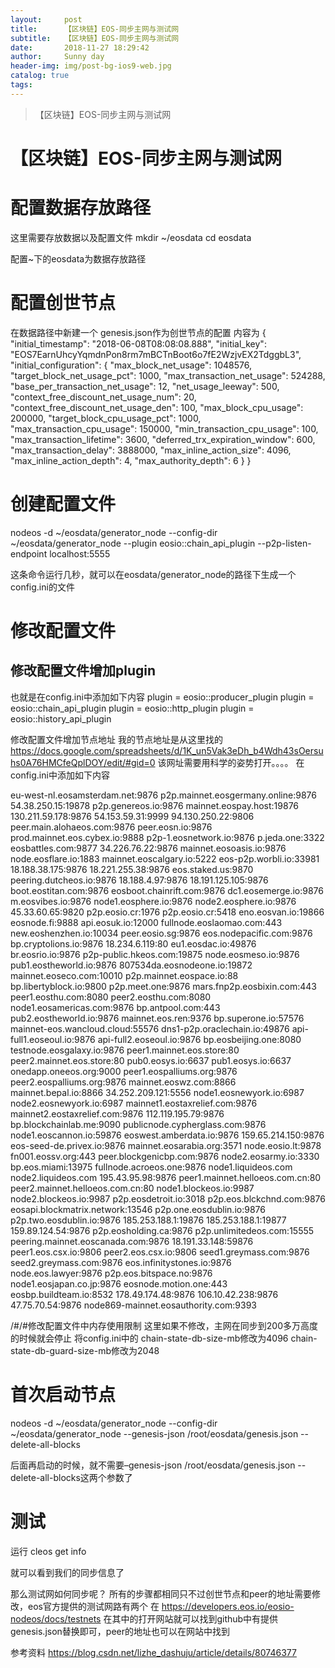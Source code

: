 ```yaml
---
layout:     post
title:      【区块链】EOS-同步主网与测试网
subtitle:   【区块链】EOS-同步主网与测试网
date:       2018-11-27 18:29:42
author:     Sunny day
header-img: img/post-bg-ios9-web.jpg
catalog: true
tags:
---
```


>【区块链】EOS-同步主网与测试网

# 【区块链】EOS-同步主网与测试网


# 配置数据存放路径

这里需要存放数据以及配置文件
mkdir ~/eosdata cd eosdata

配置~下的eosdata为数据存放路径

# 配置创世节点

在数据路径中新建一个
genesis.json作为创世节点的配置
内容为
{ "initial_timestamp": "2018-06-08T08:08:08.888", "initial_key": "EOS7EarnUhcyYqmdnPon8rm7mBCTnBoot6o7fE2WzjvEX2TdggbL3", "initial_configuration": { "max_block_net_usage": 1048576, "target_block_net_usage_pct": 1000, "max_transaction_net_usage": 524288, "base_per_transaction_net_usage": 12, "net_usage_leeway": 500, "context_free_discount_net_usage_num": 20, "context_free_discount_net_usage_den": 100, "max_block_cpu_usage": 200000, "target_block_cpu_usage_pct": 1000, "max_transaction_cpu_usage": 150000, "min_transaction_cpu_usage": 100, "max_transaction_lifetime": 3600, "deferred_trx_expiration_window": 600, "max_transaction_delay": 3888000, "max_inline_action_size": 4096, "max_inline_action_depth": 4, "max_authority_depth": 6 } }

# 创建配置文件

nodeos -d ~/eosdata/generator_node --config-dir ~/eosdata/generator_node --plugin eosio::chain_api_plugin --p2p-listen-endpoint localhost:5555

这条命令运行几秒，就可以在eosdata/generator_node的路径下生成一个config.ini的文件

# 修改配置文件

## []()[]()修改配置文件增加plugin

也就是在config.ini中添加如下内容
plugin = eosio::producer_plugin plugin = eosio::chain_api_plugin plugin = eosio::http_plugin plugin = eosio::history_api_plugin

修改配置文件增加节点地址
我的节点地址是从这里找的
https://docs.google.com/spreadsheets/d/1K_un5Vak3eDh_b4Wdh43sOersuhs0A76HMCfeQplDOY/edit/#gid=0
该网址需要用科学的姿势打开。。。。
在config.ini中添加如下内容
 

eu-west-nl.eosamsterdam.net:9876 p2p.mainnet.eosgermany.online:9876 54.38.250.15:19878 p2p.genereos.io:9876 mainnet.eospay.host:19876 130.211.59.178:9876 54.153.59.31:9999 94.130.250.22:9806 peer.main.alohaeos.com:9876 peer.eosn.io:9876 prod.mainnet.eos.cybex.io:9888 p2p-1.eosnetwork.io:9876 p.jeda.one:3322 eosbattles.com:9877 34.226.76.22:9876 mainnet.eosoasis.io:9876 node.eosflare.io:1883 mainnet.eoscalgary.io:5222 eos-p2p.worbli.io:33981 18.188.38.175:9876 18.221.255.38:9876 eos.staked.us:9870 peering.dutcheos.io:9876 18.188.4.97:9876 18.191.125.105:9876 boot.eostitan.com:9876 eosboot.chainrift.com:9876 dc1.eosemerge.io:9876 m.eosvibes.io:9876 node1.eosphere.io:9876 node2.eosphere.io:9876 45.33.60.65:9820 p2p.eosio.cr:1976 p2p.eosio.cr:5418 eno.eosvan.io:19866 eosnode.fi:9888 api.eosuk.io:12000 fullnode.eoslaomao.com:443 new.eoshenzhen.io:10034 peer.eosio.sg:9876 eos.nodepacific.com:9876 bp.cryptolions.io:9876 18.234.6.119:80 eu1.eosdac.io:49876 br.eosrio.io:9876 p2p-public.hkeos.com:19875 node.eosmeso.io:9876 pub1.eostheworld.io:9876 807534da.eosnodeone.io:19872 mainnet.eoseco.com:10010 p2p.mainnet.eospace.io:88 bp.libertyblock.io:9800 p2p.meet.one:9876 mars.fnp2p.eosbixin.com:443 peer1.eosthu.com:8080 peer2.eosthu.com:8080 node1.eosamericas.com:9876 bp.antpool.com:443 pub2.eostheworld.io:9876 mainnet.eos.ren:9376 bp.superone.io:57576 mainnet-eos.wancloud.cloud:55576 dns1-p2p.oraclechain.io:49876 api-full1.eoseoul.io:9876 api-full2.eoseoul.io:9876 bp.eosbeijing.one:8080 testnode.eosgalaxy.io:9876 peer1.mainnet.eos.store:80 peer2.mainnet.eos.store:80 pub0.eosys.io:6637 pub1.eosys.io:6637 onedapp.oneeos.org:9000 peer1.eospalliums.org:9876 peer2.eospalliums.org:9876 mainnet.eoswz.com:8866 mainnet.bepal.io:8866 34.252.209.121:5556 node1.eosnewyork.io:6987 node2.eosnewyork.io:6987 mainnet1.eostaxrelief.com:9876 mainnet2.eostaxrelief.com:9876 112.119.195.79:9876 bp.blockchainlab.me:9090 publicnode.cypherglass.com:9876 node1.eoscannon.io:59876 eoswest.amberdata.io:9876 159.65.214.150:9876 eos-seed-de.privex.io:9876 mainnet.eosarabia.org:3571 node.eosio.lt:9878 fn001.eossv.org:443 peer.blockgenicbp.com:9876 node2.eosarmy.io:3330 bp.eos.miami:13975 fullnode.acroeos.one:9876 node1.liquideos.com node2.liquideos.com 195.43.95.98:9876 peer1.mainnet.helloeos.com.cn:80 peer2.mainnet.helloeos.com.cn:80 node1.blockeos.io:9987 node2.blockeos.io:9987 p2p.eosdetroit.io:3018 p2p.eos.blckchnd.com:9876 eosapi.blockmatrix.network:13546 p2p.one.eosdublin.io:9876 p2p.two.eosdublin.io:9876 185.253.188.1:19876 185.253.188.1:19877 159.89.124.54:9876 p2p.eosholding.ca:9876 p2p.unlimitedeos.com:15555 peering.mainnet.eoscanada.com:9876 18.191.33.148:59876 peer1.eos.csx.io:9806 peer2.eos.csx.io:9806 seed1.greymass.com:9876 seed2.greymass.com:9876 eos.infinitystones.io:9876 node.eos.lawyer:9876 p2p.eos.bitspace.no:9876 node1.eosjapan.co.jp:9876 eosnode.motion.one:443 eosbp.buildteam.io:8532 178.49.174.48:9876 106.10.42.238:9876 47.75.70.54:9876 node869-mainnet.eosauthority.com:9393

/#/#修改配置文件中内存使用限制
这里如果不修改，主网在同步到200多万高度的时候就会停止
将config.ini中的
chain-state-db-size-mb修改为4096
chain-state-db-guard-size-mb修改为2048

# []()[]()首次启动节点

nodeos -d ~/eosdata/generator_node --config-dir ~/eosdata/generator_node --genesis-json /root/eosdata/genesis.json --delete-all-blocks

后面再启动的时候，就不需要–genesis-json /root/eosdata/genesis.json --delete-all-blocks这两个参数了

# []()[]()测试

运行
cleos get info

就可以看到我们的同步信息了

那么测试网如何同步呢？
所有的步骤都相同只不过创世节点和peer的地址需要修改，eos官方提供的测试网路有两个
在
https://developers.eos.io/eosio-nodeos/docs/testnets
在其中的打开网站就可以找到github中有提供genesis.json替换即可，peer的地址也可以在网站中找到

参考资料
https://blog.csdn.net/lizhe_dashuju/article/details/80746377

